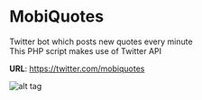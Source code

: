 # MobiQuotes
Twitter bot which posts new quotes every minute<Br>
This PHP script makes use of Twitter API

<b>URL</b>: https://twitter.com/mobiquotes

![alt tag](https://raw.githubusercontent.com/Softdonkey/mobiquotes/main/mobiscreenshot.png)
